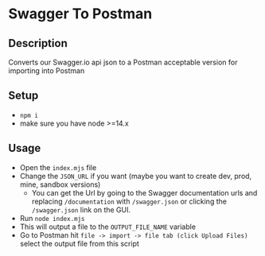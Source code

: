 # Swagger To Postman

## Description

Converts our Swagger.io api json to a Postman acceptable version for importing into Postman

## Setup

- `npm i`
- make sure you have node >=14.x


## Usage
- Open the `index.mjs` file
- Change the `JSON_URL` if you want (maybe you want to create dev, prod, mine, sandbox versions)
  - You can get the Url by going to the Swagger documentation urls and replacing `/documentation` with `/swagger.json`
  or clicking the `/swagger.json` link on the GUI.
- Run `node index.mjs`
- This will output a file to the `OUTPUT_FILE_NAME` variable
- Go to Postman hit `file -> import -> file tab (click Upload Files)` select the output file from this script
